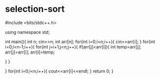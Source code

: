 # selection-sort
 #include <bits/stdc++.h>

using namespace std;


int main(){
    int n;
    cin>>n;
    int arr[n];
    for(int i=0;i<n;i++){
        cin>>arr[i];
    }
    for(int i=0;i<n-1;i++){
    for(int j=i+1;j<n;j++){
if(arr[j]<arr[i]){
    int temp=arr[j];
    arr[j]=arr[i];
    arr[i]=temp;
    
}
    }
    
}
for(int i=0;i<n;i++){
    cout<<arr[i]<<endl;
}
    return 0;
}
